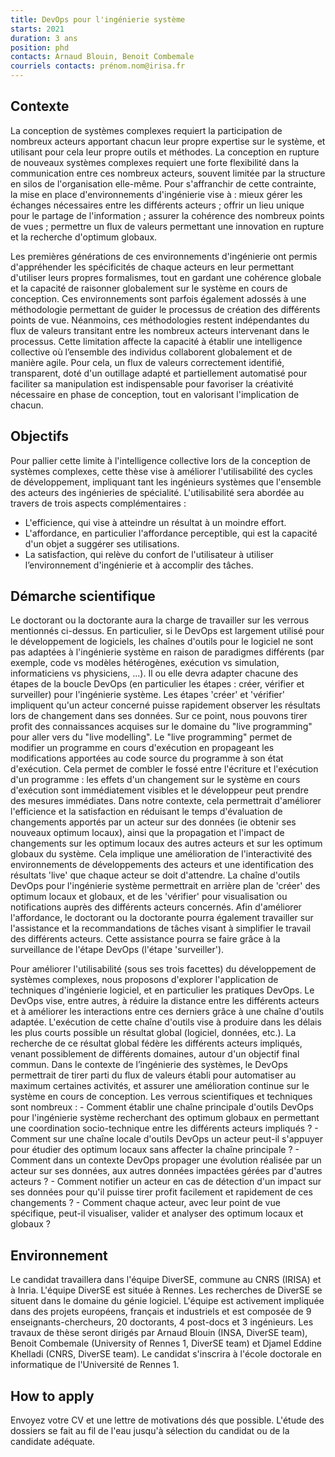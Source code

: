 ```yaml
---
title: DevOps pour l'ingénierie système
starts: 2021
duration: 3 ans
position: phd
contacts: Arnaud Blouin, Benoit Combemale
courriels contacts: prénom.nom@irisa.fr
---
```


## Contexte

La conception de systèmes complexes requiert la participation de nombreux acteurs apportant chacun leur propre expertise sur le système, et utilisant pour cela leur propre outils et méthodes. La conception en rupture de nouveaux systèmes complexes requiert une forte flexibilité dans la communication entre ces nombreux acteurs, souvent limitée par la structure en silos de l'organisation elle-même. Pour s'affranchir de cette contrainte, la mise en place d'environnements d'ingénierie vise à : mieux gérer les échanges nécessaires entre les différents acteurs ; offrir un lieu unique pour le partage de l'information ; assurer la cohérence des nombreux points de vues ; permettre un flux de valeurs permettant une innovation en rupture et la recherche d'optimum globaux.

Les premières générations de ces environnements d'ingénierie ont permis d'appréhender les spécificités de chaque acteurs en leur permettant d'utiliser leurs propres formalismes, tout en gardant une cohérence globale et la capacité de raisonner globalement sur le système en cours de conception. Ces environnements sont parfois également adossés à une méthodologie permettant de guider le processus de création des différents points de vue. Néanmoins, ces méthodologies restent indépendantes du flux de valeurs transitant entre les nombreux acteurs intervenant dans le processus. Cette limitation affecte la capacité à établir une intelligence collective où l’ensemble des individus collaborent globalement et de manière agile. Pour cela, un flux de valeurs correctement identifié, transparent, doté d'un outillage adapté et partiellement automatisé pour faciliter sa manipulation est indispensable pour favoriser la créativité nécessaire en phase de conception, tout en valorisant l'implication de chacun.




## Objectifs

Pour pallier cette limite à l'intelligence collective lors de la conception de systèmes complexes, cette thèse vise à améliorer l'utilisabilité des cycles de développement, impliquant tant les ingénieurs systèmes que l'ensemble des acteurs des ingénieries de spécialité. L'utilisabilité sera abordée au travers de trois aspects complémentaires :
- L'efficience, qui vise à atteindre un résultat à un moindre effort.
- L'affordance, en particulier l'affordance perceptible, qui est la capacité d'un objet a suggérer ses utilisations. 
- La satisfaction, qui relève du confort de l'utilisateur à utiliser l’environnement d'ingénierie et à accomplir des tâches.


## Démarche scientifique
 
Le doctorant ou la doctorante aura la charge de travailler sur les verrous mentionnés ci-dessus. En particulier, si le DevOps est largement utilisé pour le développement de logiciels, les chaînes d'outils pour le logiciel ne sont pas adaptées à l'ingénierie système en raison de paradigmes différents (par exemple, code vs modèles hétérogènes, exécution vs simulation, informaticiens vs physiciens, ...). Il ou elle devra adapter chacune des étapes de la boucle DevOps (en particulier les étapes : créer, vérifier et surveiller) pour l'ingénierie système.
Les étapes 'créer' et 'vérifier' impliquent qu'un acteur concerné puisse rapidement observer les résultats lors de changement dans ses données. Sur ce point, nous pouvons tirer profit des connaissances acquises sur le domaine du "live programming" pour aller vers du "live modelling". Le "live programming" permet de modifier un programme en cours d'exécution en propageant les modifications apportées au code source du programme à son état d'exécution. Cela permet de combler le fossé entre l'écriture et l'exécution d'un programme : les effets d'un changement sur le système en cours d'exécution sont immédiatement visibles et le développeur peut prendre des mesures immédiates. Dans notre contexte, cela permettrait d'améliorer l'efficience et la satisfaction en réduisant le temps d'évaluation de changements apportés par un acteur sur des données (ie obtenir ses nouveaux optimum locaux), ainsi que la propagation et l'impact de changements sur les optimum locaux des autres acteurs et sur les optimum globaux du système. 
Cela implique une amélioration de l'interactivité des environnements de développements des acteurs et une identification des résultats 'live' que chaque acteur se doit d'attendre. La chaîne d'outils DevOps pour l'ingénierie système permettrait en arrière plan de 'créer' des optimum locaux et globaux, et de les 'vérifier' pour visualisation ou notifications auprès des différents acteurs concernés.
Afin d'améliorer l'affordance, le doctorant ou la doctorante pourra également travailler sur l'assistance et la recommandations de tâches visant à simplifier le travail des différents acteurs. Cette assistance pourra se faire grâce à la surveillance de l'étape DevOps (l'étape 'surveiller').
 
 

Pour améliorer l'utilisabilité (sous ses trois facettes) du développement de systèmes complexes, nous proposons d'explorer l'application de techniques d'ingénierie logiciel, et en particulier les pratiques DevOps.
Le DevOps vise, entre autres, à réduire la distance entre les différents acteurs et à améliorer les interactions entre ces derniers grâce à une chaîne d'outils adaptée. L'exécution de cette chaîne d'outils vise à produire dans les délais les plus courts possible un résultat global (logiciel, données, etc.). La recherche de ce résultat global fédère les différents acteurs impliqués, venant possiblement de différents domaines, autour d'un objectif final commun.
Dans le contexte de l’ingénierie des systèmes, le DevOps permettrait de tirer parti du flux de valeurs établi pour automatiser au maximum certaines activités, et assurer une amélioration continue sur le système en cours de conception. 
Les verrous scientifiques et techniques sont nombreux :
    - Comment établir une chaîne principale d'outils DevOps pour l'ingénierie système recherchant des optimum globaux en permettant une coordination socio-technique entre les différents acteurs impliqués ?
    - Comment sur une chaîne locale d'outils DevOps un acteur peut-il s'appuyer pour étudier des optimum locaux sans affecter la chaîne principale ?
    - Comment dans un contexte DevOps propager une évolution réalisée par un acteur sur ses données, aux autres données impactées gérées par d'autres acteurs ?
    - Comment notifier un acteur en cas de détection d'un impact sur ses données pour qu'il puisse tirer profit facilement et rapidement de ces changements ?
    - Comment chaque acteur, avec leur point de vue spécifique, peut-il visualiser, valider et analyser des optimum locaux et globaux ?



## Environnement

Le candidat travaillera dans l'équipe DiverSE, commune au CNRS (IRISA) et à Inria. L'équipe DiverSE est située à Rennes. Les recherches de DiverSE se situent dans le domaine du génie logiciel. L'équipe est activement impliquée dans des projets européens, français et industriels et est composée de 9 enseignants-chercheurs, 20 doctorants, 4 post-docs et 3 ingénieurs. Les travaux de thèse seront dirigés par Arnaud Blouin (INSA, DiverSE team), Benoit Combemale (University of Rennes 1, DiverSE team) et Djamel Eddine Khelladi (CNRS, DiverSE team). Le candidat s'inscrira à l'école doctorale en informatique de l'Université de Rennes 1.

## How to apply

Envoyez votre CV et une lettre de motivations dés que possible.
L'étude des dossiers se fait au fil de l'eau jusqu'à sélection du candidat ou de la candidate adéquate.

